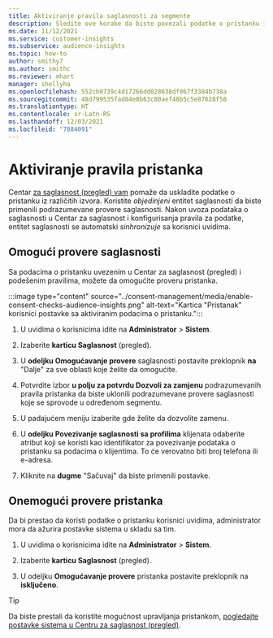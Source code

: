 ```yaml
---
title: Aktiviranje pravila saglasnosti za segmente
description: Sledite ove korake da biste povezali podatke o pristanku i aktivirali provere saglasnosti korisnici uvide. Administrator takođe može da onemogući provere pristanka.
ms.date: 11/12/2021
ms.service: customer-insights
ms.subservice: audience-insights
ms.topic: how-to
author: smithy7
ms.author: smithc
ms.reviewer: mhart
manager: shellyha
ms.openlocfilehash: 552cb0739c4d17266dd028638df067f3384b738a
ms.sourcegitcommit: 48d799535fad84e8b63c80aef48b5c5e87628f58
ms.translationtype: HT
ms.contentlocale: sr-Latn-RS
ms.lasthandoff: 12/03/2021
ms.locfileid: "7884091"
---
```

# <a name="activate-consent-rules"></a>Aktiviranje pravila pristanka

Centar [za saglasnost (pregled) vam](../consent-management/overview.md) pomaže da uskladite podatke o pristanku iz različitih izvora. Koristite *objedinjeni* entitet saglasnosti da biste primenili podrazumevane provere saglasnosti. Nakon uvoza podataka o saglasnosti u Centar za saglasnost i konfigurisanja pravila za podatke, entitet saglasnosti se automatski *sinhronizuje* sa korisnici uvidima.

## <a name="enable-consent-checks"></a>Omogući provere saglasnosti

Sa podacima o pristanku uvezenim u Centar za saglasnost (pregled) i podešenim pravilima, možete da omogućite proveru pristanka. 

:::image type="content" source="../consent-management/media/enable-consent-checks-audience-insights.png" alt-text="Kartica &quot;Pristanak&quot; korisnici postavke sa aktiviranim podacima o pristanku.":::

1. U uvidima o korisnicima idite na **Administrator** > **Sistem**.

1. Izaberite **karticu Saglasnost** (pregled).

1. U **odeljku Omogućavanje provere** saglasnosti postavite preklopnik **na** "Dalje" za sve oblasti koje želite da omogućite.

1. Potvrdite izbor **u polju za potvrdu Dozvoli za zamjenu** podrazumevanih pravila pristanka da biste uklonili podrazumevane provere saglasnosti koje se sprovode u određenom segmentu. 

1. U padajućem meniju izaberite gde želite da dozvolite zamenu.     

1. U **odeljku Povezivanje saglasnosti sa profilima** klijenata odaberite atribut koji se koristi kao identifikator za povezivanje podataka o pristanku sa podacima o klijentima. To će verovatno biti broj telefona ili e-adresa. 

1. Kliknite na **dugme** "Sačuvaj" da biste primenili postavke.

## <a name="disable-consent-checks"></a>Onemogući provere pristanka

Da bi prestao da koristi podatke o pristanku korisnici uvidima, administrator mora da ažurira postavke sistema u skladu sa tim.

1. U uvidima o korisnicima idite na **Administrator** > **Sistem**.

1. Izaberite **karticu Saglasnost** (pregled).

1. U odeljku **Omogućavanje provere** pristanka postavite preklopnik na **isključeno**.

> [!TIP]
> Da biste prestali da koristite mogućnost upravljanja pristankom, [pogledajte postavke sistema u Centru za saglasnost (pregled)](../consent-management/system-settings.md).
